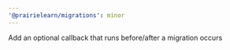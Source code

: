 ```yaml
---
'@prairielearn/migrations': minor
---
```


Add an optional callback that runs before/after a migration occurs
